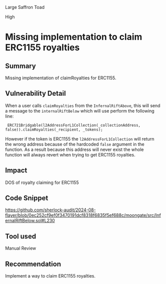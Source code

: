 Large Saffron Toad

High

# Missing implementation to claim ERC1155 royalties

## Summary
Missing implementation of claimRoyalties for ERC1155.
## Vulnerability Detail
When a user calls `claimRoyalties` from the `InfernalRiftAbove`, this will send a message to the `internalRiftBelow` which will use perform the following line:
```solidity
 ERC721Bridgable(l2AddressForL1Collection(_collectionAddress, false)).claimRoyalties(_recipient, _tokens);
```
However if the token is ERC1155 the `l2AddressForL1Collection` will return the wrong address because of the hardcoded `false` argument in the function. As a result because this address will never exist the whole function will always revert when trying to get ERC1155 royalties.
## Impact
DOS of royalty claiming for ERC1155
## Code Snippet
https://github.com/sherlock-audit/2024-08-flayer/blob/0ec252cf9ef0f3470191dcf8318f6835f5ef688c/moongate/src/InfernalRiftBelow.sol#L230
## Tool used

Manual Review

## Recommendation
Implement a way to claim ERC1155 royalties.